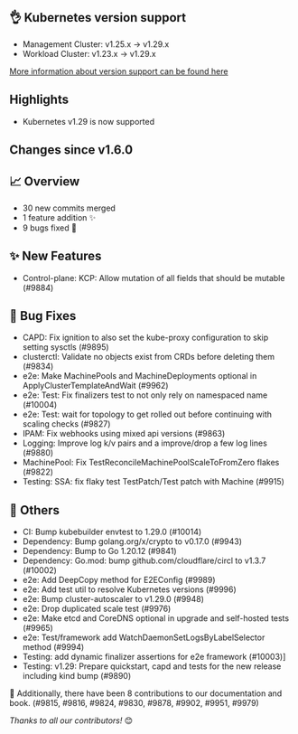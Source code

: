 ## 👌 Kubernetes version support

- Management Cluster: v1.25.x -> v1.29.x
- Workload Cluster: v1.23.x -> v1.29.x

[More information about version support can be found here](https://cluster-api.sigs.k8s.io/reference/versions.html)

## Highlights

* Kubernetes v1.29 is now supported

## Changes since v1.6.0
## :chart_with_upwards_trend: Overview
- 30 new commits merged
- 1 feature addition ✨
- 9 bugs fixed 🐛

## :sparkles: New Features
- Control-plane: KCP: Allow mutation of all fields that should be mutable (#9884)

## :bug: Bug Fixes
- CAPD: Fix ignition to also set the kube-proxy configuration to skip setting sysctls (#9895)
- clusterctl: Validate no objects exist from CRDs before deleting them (#9834)
- e2e: Make MachinePools and MachineDeployments optional in ApplyClusterTemplateAndWait (#9962)
- e2e: Test: Fix finalizers test to not only rely on namespaced name (#10004)
- e2e: Test: wait for topology to get rolled out before continuing with scaling checks (#9827)
- IPAM: Fix webhooks using mixed api versions (#9863)
- Logging: Improve log k/v pairs and a improve/drop a few log lines (#9880)
- MachinePool: Fix TestReconcileMachinePoolScaleToFromZero flakes (#9822)
- Testing: SSA: fix flaky test TestPatch/Test patch with Machine (#9915)

## :seedling: Others
- CI: Bump kubebuilder envtest to 1.29.0 (#10014)
- Dependency: Bump golang.org/x/crypto to v0.17.0 (#9943)
- Dependency: Bump to Go 1.20.12 (#9841)
- Dependency: Go.mod: bump github.com/cloudflare/circl to v1.3.7 (#10002)
- e2e: Add DeepCopy method for E2EConfig (#9989)
- e2e: Add test util to resolve Kubernetes versions (#9996)
- e2e: Bump cluster-autoscaler to v1.29.0 (#9948)
- e2e: Drop duplicated scale test (#9976)
- e2e: Make etcd and CoreDNS optional in upgrade and self-hosted tests (#9965)
- e2e: Test/framework add WatchDaemonSetLogsByLabelSelector method (#9994)
- Testing: add dynamic finalizer assertions for e2e framework (#10003)]
- Testing: v1.29: Prepare quickstart, capd and tests for the new release including kind bump (#9890)

:book: Additionally, there have been 8 contributions to our documentation and book. (#9815, #9816, #9824, #9830, #9878, #9902, #9951, #9979) 


_Thanks to all our contributors!_ 😊
